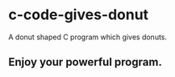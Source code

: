 # c-code-gives-donut

A donut shaped C program which gives donuts.

## Enjoy your powerful program.
